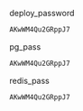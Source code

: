 deploy_password

```bash
AKwWM4Qu2GRppJ7
```

pg_pass

```bash
AKwWM4Qu2GRppJ7
```

redis_pass

```bash
AKwWM4Qu2GRppJ7
```
